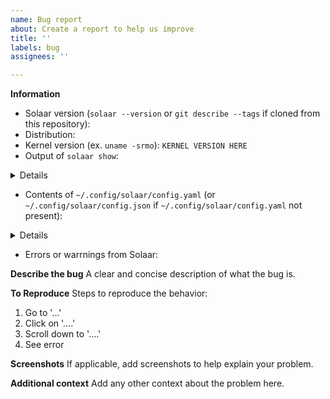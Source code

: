 ```yaml
---
name: Bug report
about: Create a report to help us improve
title: ''
labels: bug
assignees: ''

---
```


**Information**
<!-- Make sure that your issue is not one of the known issues in the Solaar documentation at https://pwr-solaar.github.io/Solaar/ -->
<!-- Do not bother opening an issue for a version older than 1.1.0.  Upgrade to the latest version and see if your issue persists. -->
<!-- If you not running the current version of Solaar, strongly consider upgrading to the newest version. -->
- Solaar version (`solaar --version` or `git describe --tags` if cloned from this repository):
- Distribution:
- Kernel version (ex. `uname -srmo`): `KERNEL VERSION HERE`
- Output of `solaar show`:

<details>

```
SOLAAR SHOW OUTPUT HERE
```
</details>

- Contents of `~/.config/solaar/config.yaml` (or `~/.config/solaar/config.json` if `~/.config/solaar/config.yaml` not present):

<details>

```
CONTENTS HERE
```
</details>


- Errors or warrnings from Solaar:
<!-- Run Solaar as `solaar -dd`, after killing any running Solaar processes.  If any warnings or errors show up, include the output here. -->



**Describe the bug**
A clear and concise description of what the bug is.

**To Reproduce**
Steps to reproduce the behavior:
1. Go to '...'
2. Click on '....'
3. Scroll down to '....'
4. See error

**Screenshots**
If applicable, add screenshots to help explain your problem.

**Additional context**
Add any other context about the problem here.
